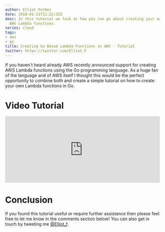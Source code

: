 ```yaml
---
author: Elliot Forbes
date: 2018-01-21T11:22:33Z
desc: In this tutorial we look at how you can go about creating your own Go based
  AWS Lambda functions.
series: cloud
tags:
- aws
- go
title: Creating Go Based Lambda Functions in AWS - Tutorial
twitter: https://twitter.com/Elliot_F
---
```


If you haven't heard already AWS recently announced support for creating AWS Lambda functions using the Go programming language. As a huge fan of the language and of AWS itself I thought this would be the perfect opportunity to combine both and create a simple tutorial on how to create your own Lambda functions in Go.

# Video Tutorial

<div style="position:relative;height:0;padding-bottom:42.76%"><iframe src="https://www.youtube.com/embed/x_yCX4kSchY?ecver=2" style="position:absolute;width:100%;height:100%;left:0" width="842" height="360" frameborder="0" allow="autoplay; encrypted-media" allowfullscreen></iframe></div>

# Conclusion

If you found this tutorial useful or require further assistance then please feel free to let me know in the comments section below! You can also get in touch by tweeting me [@Elliot_f](https://twitter.com/elliot_f).